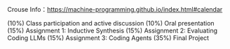 Crouse Info：https://machine-programming.github.io/index.html#calendar

(10%) Class participation and active discussion
(10%) Oral presentation
(15%) Assignment 1: Inductive Synthesis
(15%) Assignment 2: Evaluating Coding LLMs
(15%) Assignment 3: Coding Agents
(35%) Final Project
